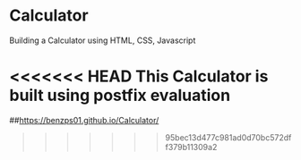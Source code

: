 # Calculator

Building a Calculator using HTML, CSS, Javascript

<<<<<<< HEAD
This Calculator is built using postfix evaluation
=======
##https://benzps01.github.io/Calculator/
>>>>>>> 95bec13d477c981ad0d70bc572dff379b11309a2
